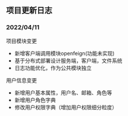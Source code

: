 ## 项目更新日志

### 2022/04/11

项目模块变更
- 新增客户端调用模块openfeign(功能未实现)
- 基于分布式部署设计服务端，客户端，文件系统
- 日志功能优化，作为公共模块独立

用户信息变更
- 新增用户基本属性，用户名、邮箱、角色等
- 新增用户角色字典
- 修改用户权限字典（增加用户权限细分粒度）
